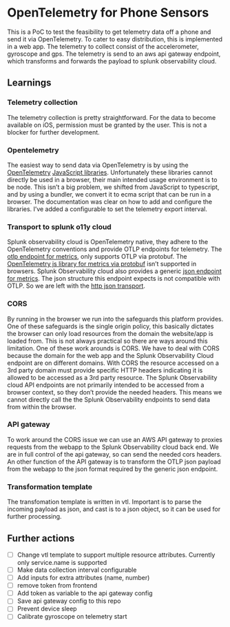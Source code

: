 # OpenTelemetry for Phone Sensors

This is a PoC to test the feasibility to get telemetry data off a phone and send it via OpenTelemetry.
To cater to easy distribution, this is implemented in a web app.
The telemetry to collect consist of the accelerometer, gyroscope and gps.
The telemetry is send to an aws api gateway endpoint, which transforms and forwards the payload to splunk observability cloud.

## Learnings
### Telemetry collection
The telemetry collection is pretty straightforward. For the data to become available on iOS, permission must be granted by the user. This is not a blocker for further development.
### Opentelemetry
The easiest way to send data via OpenTelemetry is by using the [OpenTelemetry](https://opentelemetry.io/docs/languages/js/) [JavaScript libraries](https://github.com/open-telemetry/opentelemetry-js). Unfortunately these libraries cannot directly be used in a browser, their main intended usage environment is to be node.
This isn’t a big problem, we shifted from JavaScript to typescript, and by using a bundler, we convert it to ecma script that can be run in a browser.
The documentation was clear on how to add and configure the libraries. I’ve added a configurable to set the telemetry export interval.
### Transport to splunk o11y cloud
Splunk observability cloud is OpenTelemetry native, they adhere to the OpenTelemetry conventions and provide OTLP endpoints for telemetry.
The [otlp endpoint for metrics](https://dev.splunk.com/observability/reference/api/ingest_data/latest#endpoint-send-otlp-metrics), only supports OTLP via protobuf.
<insert background around protocols>
The [OpenTelemetry js library for metrics via protobuf](https://www.npmjs.com/package/@opentelemetry/exporter-metrics-otlp-proto)  isn’t supported in browsers.
Splunk Observability cloud also provides a generic [json endpoint for metrics](https://dev.splunk.com/observability/reference/api/ingest_data/latest#endpoint-send-metrics). The json structure this endpoint expects is not compatible with OTLP.
So we are left with the [http json transport](https://www.npmjs.com/package/@opentelemetry/exporter-metrics-otlp-http).
### CORS
By running in the browser we run into the safeguards this platform provides. One of these safeguards is the single origin policy, this basically dictates the browser can only load resources from the domain the website/app is loaded from.
This is not always practical so there are ways around this limitation. One of these work arounds is CORS.
We have to deal with CORS because the domain for the web app and the Splunk Observability Cloud endpoint are on different domains.
With CORS the resource accessed on a 3rd party domain must provide specific HTTP headers indicating it is allowed to be accessed as a 3rd party resource.
The Splunk Observability cloud API endpoints are not primarily intended to be accessed from a browser context, so they don’t provide the needed headers.
This means we cannot directly call the the Splunk Observability endpoints to send data from within the browser.
### API gateway
To work around the CORS issue we can use an AWS API gateway to proxies requests from the webapp to the Splunk Observability cloud back end. We are in full control of the api gateway, so can send the needed cors headers.
An other function of the API gateway is to transform the OTLP json payload from the webapp to the json format required by the generic json endpoint.
### Transformation template
The transfomation template is written in vtl.
Important is to parse the incoming payload as json, and cast is to a json object, so it can be used for further processing.


## Further actions
- [ ] Change vtl template to support multiple resource attributes. Currently only service.name is supported
- [ ] Make data collection interval configurable
- [ ] Add inputs for extra attributes (name, number)
- [ ] remove token from frontend
- [ ] Add token as variable to the api gateway config
- [ ] Save api gateway config to this repo
- [ ] Prevent device sleep
- [ ] Calibrate gyroscope on telemetry start
